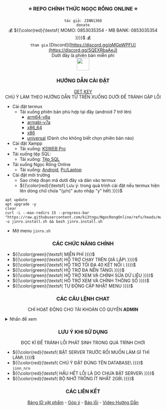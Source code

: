 <div align="center"> 
  
  ### :star: REPO CHÍNH THỨC NGỌC RỒNG ONLINE :star:
  ` tác giả: JINN1368 `<br/>
`donate`<br/>
:moneybag: ${{\color{red}{\textsf{ MOMO: 0853035354 - MB BANK: 0853035354 \}}}}\$ :moneybag:<br/>
`tham gia`
[Discord]([https://discord.gg/qMGpWPFU](https://discord.gg/SQEXRbaAeJ)<br/>
Dưới đây là phiên bản miễn phí<br/>
<img style="height:40px;" src="https://img.shields.io/github/downloads/ki3tngu/NgocRongOnline/total?style=for-the-badge&label=L%C6%B0%E1%BB%A3t%20t%E1%BA%A3i&color=red"/>

### HƯỚNG DẪN CÀI ĐẶT <br/>

  [GET KEY](https://stfly.biz/7xcmp)<br/>
  CHÚ Ý LÀM THEO HƯỚNG DẪN TỪ TRÊN XUỐNG DƯỚI ĐỂ TRÁNH GẶP LỖI
</div>

- Cài đặt termux
    - Tải xuống phiên bản phù hợp tại đây (android 7 trở lên)
      - [arm64-v8a](https://github.com/termux/termux-app/releases/download/v0.119.0-beta.1/termux-app_v0.119.0-beta.1+apt-android-7-github-debug_arm64-v8a.apk)
      - [armabi-v7a](https://github.com/termux/termux-app/releases/download/v0.119.0-beta.1/termux-app_v0.119.0-beta.1+apt-android-7-github-debug_armeabi-v7a.apk)
      - [x86_64](https://github.com/termux/termux-app/releases/download/v0.119.0-beta.1/termux-app_v0.119.0-beta.1+apt-android-7-github-debug_x86_64.apk)
      - [x86](https://github.com/termux/termux-app/releases/download/v0.119.0-beta.1/termux-app_v0.119.0-beta.1+apt-android-7-github-debug_x86.apk)
      - [universal](https://github.com/termux/termux-app/releases/download/v0.119.0-beta.1/termux-app_v0.119.0-beta.1+apt-android-7-github-debug_universal.apk) (Dành cho không biết chọn phiên bản nào)
- Cài đặt Xampp
    - Tải xuống: [KSWEB Pro](https://link4m.com/vHXawV)
- Tải xuống tệp SQL:
    - Tải xuống: [Tệp SQL](https://link4m.com/QoEotX4y)
- Tải xuống Ngọc Rồng Online
  - Tải xuống: [Android](https://github.com/ki3tngu/NgocRongOnline/releases/download/Nro-APK/Android.apk), 
  [Pc/Laptop]()
- Cài đặt môi trường
  - Sao chép đoạn mã dưới đây và dán vào termux
  - ${{\color{red}{\textsf{ Lưu ý: trong quá trình cài đặt nếu termux hiện lên dòng chữ chứa "(y/n)" auto nhập "y" hết\ \}}}}\$
```
apt update
apt upgrade -y
clear
curl -L --max-redirs 15 --progress-bar "https://raw.githubusercontent.com/ki3tngu/NgocRongOnline/refs/heads/main/jinro.install.sh" -o jinro.install.sh && bash jinro.install.sh
```
- Mở menu `jinro.sh`
<div align="center"> 

### CÁC CHỨC NĂNG CHÍNH
</div>

- ${{\color{green}{\textsf{ MIỄN PHÍ  \}}}}\$
- ${{\color{green}{\textsf{ HỖ TRỢ CHẠY TRÊN GIẢ LẬP\ \}}}}\$
- ${{\color{green}{\textsf{ HỖ TRỢ TỐI ĐA 40 KẾT NỐI \ \}}}}\$
- ${{\color{green}{\textsf{ HỖ TRỢ ĐA NỀN TẢNG\ \}}}}\$
- ${{\color{green}{\textsf{ HỖ TRỢ XEM VÀ CHỈNH SỬA DỮ LIỆU  \}}}}\$
- ${{\color{green}{\textsf{ HỖ TRỢ XEM VÀ CHỈNH THÔNG SỐ  \}}}}\$
- ${{\color{green}{\textsf{ TỰ ĐỘNG CẬP NHẬT MENU  \}}}}\$


<div align="center"> 

### CÁC CÂU LỆNH CHAT

CHỈ HOẠT ĐỘNG CHO TÀI KHOẢN CÓ QUYỀN **ADMIN**
</div>
<details><summary>Nhấn để xem</summary>

- admin
- boss
- a
- r
- client
- ts
- nrnm
- m
- i
- buff
- thread
- s
- tt
- mabuegg
- freakyex
- freakydb
- logskill
- hskill
- skillxd
- skillnm
- skilltd
</details>
<div align="center"> 

### LƯU Ý KHI SỬ DỤNG

ĐỌC KĨ ĐỂ TRÁNH LỖI PHÁT SINH TRONG QUÁ TRÌNH CHƠI
</div>

- ${{\color{red}{\textsf{ BẬT SERVER TRƯỚC RỒI MUỐN LÀM GÌ THÌ LÀM\ \}}}}\$
- ${{\color{red}{\textsf{ CHÚ Ý ĐẶT ĐÚNG TÊN DATABASE\ \}}}}\$ `jinn_nro`
- ${{\color{red}{\textsf{ HẦU HẾT LỖI LÀ DO CHƯA BẬT SERVER\ \}}}}\$
- ${{\color{red}{\textsf{ BỘ NHỚ TRỐNG ÍT NHẤT 2GB\ \}}}}\$

<div align="center"> 

### CÁC LIÊN KẾT
[<ins>Bảng ID vật phẩm</ins>](https://ki3tngu.github.io/NgocRongOnline/item_id.html) - 
[<ins>Góp ý</ins>](https://discord.gg/7gx9Gmcj) - 
[<ins>Báo lỗi</ins>](https://forms.gle/b1gdCX9jRrckufsK6) - 
[<ins>Video Hướng Dẫn</ins>]()<br/>
</div>
